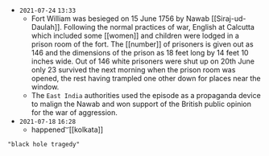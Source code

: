 - `2021-07-24`  `13:33`
	-  Fort William was besieged on 15 June 1756 by Nawab [[Siraj-ud-Daulah]]. Following the normal practices of war, English at Calcutta which included some [[women]] and children were lodged in a prison room of the fort. The [[number]] of prisoners is given out as 146 and the dimensions of the prison as 18 feet long by 14 feet 10 inches wide. Out of 146 white prisoners were shut up on 20th June only 23 survived the next morning when the prison room was opened, the rest having trampled one other down for places near the window.
	-  The `East India` authorities used the episode as a propaganda device to malign the Nawab and won support of the British public opinion for the war of aggression.
- `2021-07-18`  `16:28`
	- happened  ͝  [[kolkata]]

```query 2021-10-30 02:45
"black hole tragedy"
```